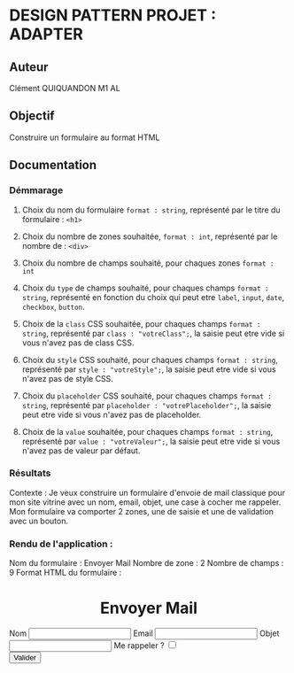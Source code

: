 # DESIGN PATTERN PROJET : ADAPTER

## Auteur 
Clément QUIQUANDON M1 AL

## Objectif 
Construire un formulaire au format HTML 

## Documentation

### Démmarage

1. Choix du nom du formulaire `format : string`, représenté par le titre du formulaire : `<h1>`

2. Choix du nombre de zones souhaitée, `format : int`, représenté par le nombre de : `<div>` 

3. Choix du nombre de champs souhaité, pour chaques zones `format : int`

4. Choix du `type` de champs souhaité, pour chaques champs `format : string`, représenté en fonction du choix qui peut etre `label`, `input`, `date`, `checkbox`, `button`.

5. Choix de la `class` CSS souhaitée, pour chaques champs `format : string`, représenté par `class : "votreClass";`, la saisie peut etre vide si vous n'avez pas de class CSS.

6. Choix du `style` CSS souhaité, pour chaques champs `format : string`, représenté par `style : "votreStyle";`, la saisie peut etre vide si vous n'avez pas de style CSS.

7. Choix du `placeholder` CSS souhaité, pour chaques champs `format : string`, représenté par  `placeholder : "votrePlaceholder";`, la saisie peut etre vide si vous n'avez pas de placeholder.

8. Choix de la `value` souhaitée, pour chaques champs `format : string`, représenté par  `value : "votreValeur";`, la saisie peut etre vide si vous n'avez pas de valeur par défaut.

### Résultats

Contexte : Je veux construire un formulaire d'envoie de mail classique pour mon site vitrine avec un nom, email, objet, une case à cocher me rappeler.
Mon formulaire va comporter 2 zones, une de saisie et une de validation avec un bouton.

### Rendu de l'application : 

Nom du formulaire : Envoyer Mail
Nombre de zone : 2
Nombre de champs : 9
Format HTML du formulaire : 
<h1 style='text-align : center;'> Envoyer Mail </h1>
<div id='Zone_1'>
    <label id='Champs_1_Zone_1'>Nom</label>
    <input id='Champs_2_Zone_1' type='input'></input>
    <label id='Champs_3_Zone_1' >Email</label>
    <input id='Champs_4_Zone_1' type='input'></input>
    <label id='Champs_5_Zone_1' >Objet</label>
    <input id='Champs_6_Zone_1' type='input'></input>
    <label id='Champs_7_Zone_1' >Me rappeler ?</label>
    <input id='Champs_8_Zone_1' type='checkbox'></input>
</div>
<div id='Zone_2'>
    <button id='Champs_1_Zone_2' type='button'>Valider </button>
</div>



